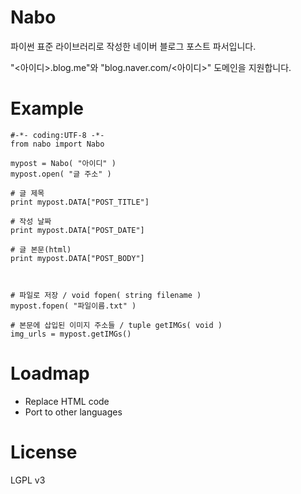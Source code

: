 Nabo
====
파이썬 표준 라이브러리로 작성한 네이버 블로그 포스트 파서입니다.

"<아이디>.blog.me"와 "blog.naver.com/<아이디>" 도메인을 지원합니다.



Example
====
```
#-*- coding:UTF-8 -*-
from nabo import Nabo

mypost = Nabo( "아이디" )
mypost.open( "글 주소" )

# 글 제목
print mypost.DATA["POST_TITLE"]

# 작성 날짜
print mypost.DATA["POST_DATE"]

# 글 본문(html)
print mypost.DATA["POST_BODY"]



# 파일로 저장 / void fopen( string filename )
mypost.fopen( "파일이름.txt" )

# 본문에 삽입된 이미지 주소들 / tuple getIMGs( void )
img_urls = mypost.getIMGs()
```



Loadmap
====
* Replace HTML code
* Port to other languages



License
====
LGPL v3

